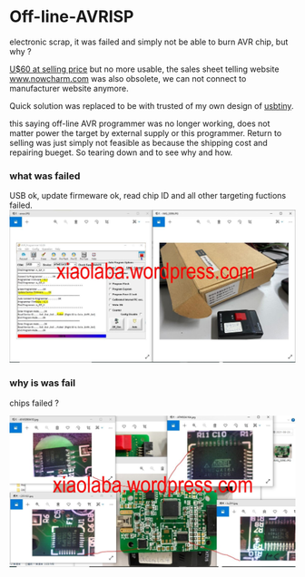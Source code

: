 # Off-line-AVRISP
electronic scrap, it was failed and simply not be able to burn AVR chip, but why ?  

[U$60 at selling price](https://world.taobao.com/item/73238096.htm) but no more usable, the sales sheet telling website www.nowcharm.com was also obsolete, we can not connect to manufacturer website anymore.

Quick solution was replaced to be with trusted of my own design of [usbtiny](https://github.com/xiaolaba/usbtiny-ATtiny2313-upgrade-ISP-modification).  

this saying off-line AVR programmer was no longer working, does not matter power the target by external supply or this programmer. Return to selling was just simply not feasible as because the shipping cost and repairing bueget. So tearing down and to see why and how.  

### what was failed
USB ok, update firmeware ok, read chip ID and all other targeting fuctions failed.
![off-line_AVRISP failed.JPG](off-line_AVRISP_failed.JPG)  

### why is was fail
chips failed ?  

![off-line_AVRISP_chips.JPG](off-line_AVRISP_chips.JPG)  


